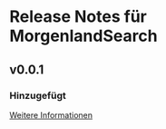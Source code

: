 # Release Notes für MorgenlandSearch

## v0.0.1

### Hinzugefügt
[Weitere Informationen](https://developers.plentymarkets.com/marketplace/plugin-requirements#marketplace-changelog)